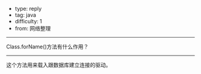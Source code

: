- type: reply
- tag: java
- difficulty:  1
- from: 网络整理

--------

Class.forName()方法有什么作用？

---------

这个方法用来载入跟数据库建立连接的驱动。

